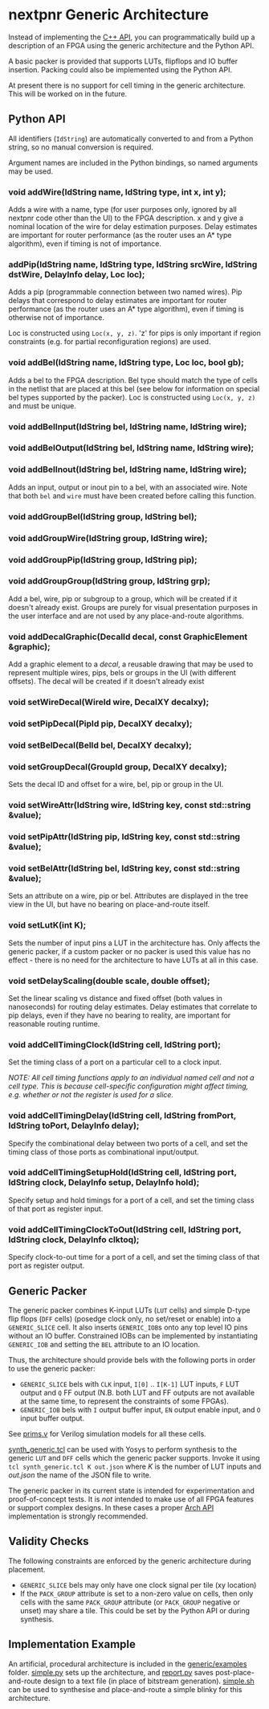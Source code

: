 # nextpnr Generic Architecture

Instead of implementing the [C++ API](archapi.md), you can programmatically 
build up a description of an FPGA using the generic architecture and the 
Python API.

A basic packer is provided that supports LUTs, flipflops and IO buffer insertion.
Packing could also be implemented using the Python API.

At present there is no support for cell timing in the generic architecture. This
will be worked on in the future.

## Python API

All identifiers (`IdString`) are automatically converted to
and from a Python string, so no manual conversion is required.

Argument names are included in the Python bindings,
so named arguments may be used.

### void addWire(IdString name, IdString type, int x, int y);

Adds a wire with a name, type (for user purposes only, ignored by all nextpnr code other than the UI) to the FPGA description. x and y give a nominal location of the wire for delay estimation purposes. Delay estimates are important for router performance (as the router uses an A* type algorithm), even if timing is not of importance.

### addPip(IdString name, IdString type, IdString srcWire, IdString dstWire, DelayInfo delay, Loc loc);

Adds a pip (programmable connection between two named wires). Pip delays that correspond to delay estimates are important for router performance (as the router uses an A* type algorithm), even if timing is otherwise not of importance.

Loc is constructed using `Loc(x, y, z)`. 'z' for pips is only important if region constraints (e.g. for partial reconfiguration regions) are used.

### void addBel(IdString name, IdString type, Loc loc, bool gb);

Adds a bel to the FPGA description. Bel type should match the type of cells in the netlist that are placed at this bel (see below for information on special bel types supported by the packer). Loc is constructed using `Loc(x, y, z)` and must be unique.

### void addBelInput(IdString bel, IdString name, IdString wire);
### void addBelOutput(IdString bel, IdString name, IdString wire);
### void addBelInout(IdString bel, IdString name, IdString wire);

Adds an input, output or inout pin to a bel, with an associated wire. Note that both `bel` and `wire` must have been created before calling this function.

### void addGroupBel(IdString group, IdString bel);
### void addGroupWire(IdString group, IdString wire);
### void addGroupPip(IdString group, IdString pip);
### void addGroupGroup(IdString group, IdString grp);

Add a bel, wire, pip or subgroup to a group, which will be created if it doesn't already exist. Groups are purely for visual presentation purposes in the user interface and are not used by any place-and-route algorithms.

### void addDecalGraphic(DecalId decal, const GraphicElement &graphic);

Add a graphic element to a _decal_, a reusable drawing that may be used to represent multiple wires, pips, bels or groups in the UI (with different offsets). The decal will be created if it doesn't already exist

### void setWireDecal(WireId wire, DecalXY decalxy);
### void setPipDecal(PipId pip, DecalXY decalxy);
### void setBelDecal(BelId bel, DecalXY decalxy);
### void setGroupDecal(GroupId group, DecalXY decalxy);

Sets the decal ID and offset for a wire, bel, pip or group in the UI.

### void setWireAttr(IdString wire, IdString key, const std::string &value);
### void setPipAttr(IdString pip, IdString key, const std::string &value);
### void setBelAttr(IdString bel, IdString key, const std::string &value);

Sets an attribute on a wire, pip or bel. Attributes are displayed in the tree view in the UI, but have no bearing on place-and-route itself.

### void setLutK(int K);

Sets the number of input pins a LUT in the architecture has. Only affects the generic packer, if a custom packer or no packer is used this value has no effect - there is no need for the architecture to have LUTs at all in this case.

### void setDelayScaling(double scale, double offset);

Set the linear scaling vs distance and fixed offset (both values in nanoseconds) for routing delay estimates. Delay estimates that correlate to pip delays, even if they have no bearing to reality, are important for reasonable routing runtime.

### void addCellTimingClock(IdString cell, IdString port);

Set the timing class of a port on a particular cell to a clock input.

_NOTE: All cell timing functions apply to an individual named cell and not a cell type. This is because
cell-specific configuration might affect timing, e.g. whether or not the register is used for a slice._

### void addCellTimingDelay(IdString cell, IdString fromPort, IdString toPort, DelayInfo delay);

Specify the combinational delay between two ports of a cell, and set the timing class of
 those ports as combinational input/output.

### void addCellTimingSetupHold(IdString cell, IdString port, IdString clock, DelayInfo setup, DelayInfo hold);

Specify setup and hold timings for a port of a cell, and set the timing class of that port as register input.

### void addCellTimingClockToOut(IdString cell, IdString port, IdString clock, DelayInfo clktoq);

Specify clock-to-out time for a port of a cell, and set the timing class of that port as register output.

## Generic Packer

The generic packer combines K-input LUTs (`LUT` cells) and simple D-type flip flops (`DFF` cells) (posedge clock only, no set/reset or enable) into a `GENERIC_SLICE` cell. It also inserts `GENERIC_IOB`s onto any top level IO pins without an IO buffer. Constrained IOBs can be implemented by instantiating `GENERIC_IOB` and setting the `BEL` attribute to an IO location.

Thus, the architecture should provide bels with the following ports in order to use the generic packer:

 - `GENERIC_SLICE` bels with `CLK` input, `I[0]` .. `I[K-1]` LUT inputs, `F` LUT output and `Q` FF output (N.B. both LUT and FF outputs are not available at the same time, to represent the constraints of some FPGAs).
 - `GENERIC_IOB` bels with `I` output buffer input, `EN` output enable input, and `O` input buffer output.

See [prims.v](../generic/synth/prims.v) for Verilog simulation models for all these cells.

[synth_generic.tcl](../generic/synth/synth_generic.tcl) can be used with Yosys to perform synthesis to the generic `LUT` and `DFF` cells which the generic packer supports. Invoke it using `tcl synth_generic.tcl K out.json` where _K_ is the number of LUT inputs and _out.json_ the name of the JSON file to write.

The generic packer in its current state is intended for experimentation and proof-of-concept tests. It is _not_ intended to make use of all FPGA features or support complex designs. In these cases a proper [Arch API](archapi.md) implementation is strongly recommended.

## Validity Checks

The following constraints are enforced by the generic architecture during placement.

 - `GENERIC_SLICE` bels may only have one clock signal per tile (xy location)
 - If the `PACK_GROUP` attribute is set to a non-zero value on cells, then only cells with the same `PACK_GROUP` attribute (or `PACK_GROUP` negative or unset) may share a tile. This could be set by the Python API or during synthesis.

## Implementation Example

An artificial, procedural architecture is included in the [generic/examples](../generic/examples) folder. [simple.py](../generic/examples/simple.py) sets up the architecture, and [report.py](../generic/examples/report.py) saves post-place-and-route design to a text file (in place of bitstream generation). [simple.sh](../generic/examples/simple.sh) can be used to synthesise and place-and-route a simple blinky for this architecture.
